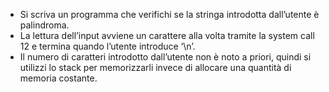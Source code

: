- Si scriva un programma che verifichi se la stringa introdotta dall’utente è palindroma.
- La lettura dell’input avviene un carattere alla volta tramite la system call 12 e termina quando l’utente introduce ‘\n’.
- Il numero di caratteri introdotto dall’utente non è noto a priori, quindi si utilizzi lo stack per memorizzarli invece di allocare una quantità di memoria costante.
